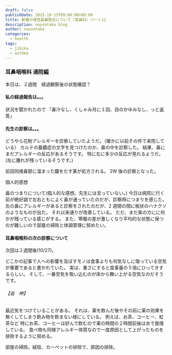 ```yaml
---
draft: false
publishDate: 2015-10-13T09:00:00+09:00
title: 新種の慢性副鼻腔炎について（耳鼻科）パート11
description: nuovotaka blog
author: nuovotaka
categories:
  - health
tags:
  - jibika
  - asthma
---
```


### 耳鼻咽喉科 通院編

本日は、２週間　経過観察後の状態確認？

#### 私の経過報告は。。。

状況を聞かれたので
「鼻汁なし、くしゃみ月に１回、目のかゆみなし、っと返答」

#### 先生の診察は。。。

どうやら花粉アレルギーを診察していたようだ。（確かに以前その件で来院している）
カルテの蓄膿症の文字を見つけたのか、鼻の中を診察した。
結果、鼻にまだアレルギーの反応があるそうです。
特に左に多少の反応が見れるようだ。(左に腫れが残っているそうです。)

前回同様鼻腔に溜まった膿をだす薬が処方される。
2W 後の診察となった。

個人的感想

鼻のつまりについて(個人的な感想。先生には言っていない。)
今日は病院に行く前が絶好調で左右ともによく鼻が通っていたのだが、診察時につまりを感じた。
左の鼻にアレルギーがあると診察をされたのだが、2 週間の間に板状のハナクソのようなものが出た。
それ以来通りが改善している。
ただ、まだ奥の方にに何かが残っている感じがする。
また、寒暖の差が激しくなり平均的な状態に保つのが難しいので部屋の掃除と体調管理に努めたい。

#### 耳鼻咽喉科の次の診察について

次回は２週間後(10/27)。

どこかの記事で人への影響を及ぼすモノは食事よりも何気なしに吸っている空気が重要であると書かれていた。
実は、重さにすると食事量の５倍にひってきするらしい。
そして、一番空気を吸い込むのが床から舞い上がる空気なのだそうです。

###### 【追　伸】

最近気をつけていることがある。
それは、薬を飲んだ後やその前に薬の効果を無くしてしまう飲み物を飲まない様にしている。
例えば、お茶、コーヒー、紅茶など
特にお茶、コーヒーは好んで飲むので薬の時間の２時間前後は水で我慢している。
食べ物も同様アレルギー体質なので一度原因として上がったものを排除するように努める。

部屋の掃除。絨毯、カーペットの排除で、原因の排除。
